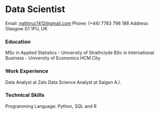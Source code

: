 # Data Scientist
Email: ngthtruc1412@gmail.com
Phone: (+44) 7783 798 188
Address: Glasgow G1 1PU, UK

### Education
MSc in Applied Statistics - University of Strathclyde
BSc in International Business - University of Economics HCM City

### Work Experience
Data Analyst at Zalo
Data Science Analyst at Saigon A.I.

### Technical Skills
Programming Language: Python, SQL and R
